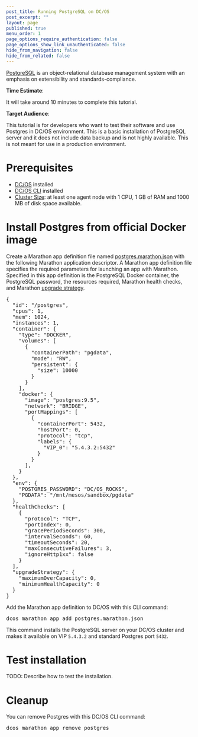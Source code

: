 ```yaml
---
post_title: Running PostgreSQL on DC/OS
post_excerpt: ""
layout: page
published: true
menu_order: 1
page_options_require_authentication: false
page_options_show_link_unauthenticated: false
hide_from_navigation: false
hide_from_related: false
---
```


[PostgreSQL](http://www.postgresql.org/) is an object-relational database management system with an emphasis on extensibility and standards-compliance.

**Time Estimate**:

It will take around 10 minutes to complete this tutorial.

**Target Audience**:

This tutorial is for developers who want to test their software and use Postgres in DC/OS environment. This is a basic installation of PostgreSQL server and it does not include data backup and is not highly available. This is not meant for use in a production environment.

# Prerequisites
*   [DC/OS](/administration/installing/) installed
*   [DC/OS CLI](/usage/cli/install/) installed
*	[Cluster Size](../getting-started/cluster-size): at least one agent node with 1 CPU, 1 GB of RAM and 1000 MB of disk space available.

# Install Postgres from official Docker image

Create a Marathon app definition file named [postgres.marathon.json](postgres.marathon.json) with the following Marathon application descriptor. A Marathon app definition file specifies the required parameters for launching an app with Marathon. Specified in this app definition is the PostgreSQL Docker container, the PostgreSQL password, the resources required, Marathon health checks, and Marathon [upgrade strategy](https://mesosphere.github.io/marathon/docs/rest-api.html). 

<pre>
{
  "id": "/postgres",
  "cpus": 1,
  "mem": 1024,
  "instances": 1,
  "container": {
    "type": "DOCKER",
    "volumes": [
      {
        "containerPath": "pgdata",
        "mode": "RW",
        "persistent": {
          "size": 10000
        }
      }
    ],
    "docker": {
      "image": "postgres:9.5",
      "network": "BRIDGE",
      "portMappings": [
        {
          "containerPort": 5432,
          "hostPort": 0,
          "protocol": "tcp",
          "labels": {
            "VIP_0": "5.4.3.2:5432"
          }
        }
      ],
    }
  },
  "env": {
    "POSTGRES_PASSWORD": "DC/OS_ROCKS",
    "PGDATA": "/mnt/mesos/sandbox/pgdata"
  },
  "healthChecks": [
    {
      "protocol": "TCP",
      "portIndex": 0,
      "gracePeriodSeconds": 300,
      "intervalSeconds": 60,
      "timeoutSeconds": 20,
      "maxConsecutiveFailures": 3,
      "ignoreHttp1xx": false
    }
  ],
  "upgradeStrategy": {
    "maximumOverCapacity": 0,
    "minimumHealthCapacity": 0
  }
}
</pre>

Add the Marathon app definition to DC/OS with this CLI command:
<pre>
dcos marathon app add postgres.marathon.json 
</pre>

This command installs the PostgreSQL server on your DC/OS cluster and makes it available on VIP `5.4.3.2` and standard Postgres port `5432`. 

# Test installation

TODO: Describe how to test the installation.

# Cleanup

You can remove Postgres with this DC/OS CLI command:
<pre>
dcos marathon app remove postgres
</pre>